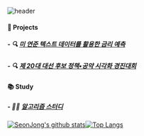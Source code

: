 ![header](https://capsule-render.vercel.app/api?type=waving&color=6667AB&height=250&section=header&text=SeonJong%20Yoo&fontSize=90&fontColor=d6ace6&animation=fadeIn&fontAlignY=38&desc=%20&descAlignY=62&descAlign=62)

#### 📂 Projects
##### - 🔍 [미 연준 텍스트 데이터를 활용한 금리 예측](https://github.com/Trailblazer-Yoo/project_interest_rate)
##### - 🔍 [제 20대 대선 후보 정책•공약 시각화 경진대회](https://github.com/Trailblazer-Yoo/stl_promise_Visualization)

#### 📚 Study
##### - 🧑‍💻 [알고리즘 스터디](https://github.com/Trailblazer-Yoo/Algorithm_Study)
[![SeonJong's github stats](https://github-readme-stats.vercel.app/api?username=Trailblazer-Yoo)](https://github.com/Trailblazer-Yoo&show_icons=true&theme=tokyonight)[![Top Langs](https://github-readme-stats.vercel.app/api/top-langs/?username=Trailblazer-Yoo&layout=compact)](https://github.com/Trailblazer-Yoo/github-readme-stats)


<!--
**Trailblazer-Yoo/Trailblazer-Yoo** is a ✨ _special_ ✨ repository because its `README.md` (this file) appears on your GitHub profile.

Here are some ideas to get you started:

- 🔭 I’m currently working on ...
- 🌱 I’m currently learning ...
- 👯 I’m looking to collaborate on ...
- 🤔 I’m looking for help with ...
- 💬 Ask me about ...
- 📫 How to reach me: ...
- 😄 Pronouns: ...
- ⚡ Fun fact: ...
-->
